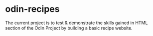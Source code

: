 # odin-recipes
The current project is to test & demonstrate the skills gained in HTML section of the Odin Project by building a basic recipe website. 